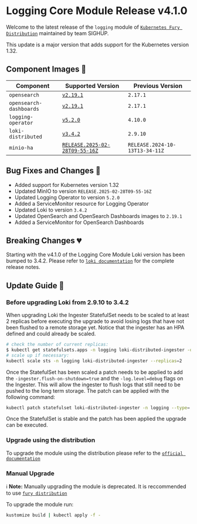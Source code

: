 # Logging Core Module Release v4.1.0

Welcome to the latest release of the `logging` module of [`Kubernetes Fury Distribution`](https://github.com/sighupio/fury-distribution) maintained by team SIGHUP.

This update is a major version that adds support for the Kubernetes version 1.32.

## Component Images 🚢

| Component               | Supported Version                                                                                  | Previous Version               |
| ----------------------- | -------------------------------------------------------------------------------------------------- | ------------------------------ |
| `opensearch`            | [`v2.19.1`](https://github.com/opensearch-project/OpenSearch/releases/tag/2.19.1)                  | `2.17.1`                       |
| `opensearch-dashboards` | [`v2.19.1`](https://github.com/opensearch-project/OpenSearch-Dashboards/releases/tag/2.19.1)       | `2.17.1`                       |
| `logging-operator`      | [`v5.2.0`](https://github.com/kube-logging/logging-operator/releases/tag/5.2.0)                    | `4.10.0`                       |
| `loki-distributed`      | [`v3.4.2`](https://github.com/grafana/loki/releases/tag/v3.4.2)                                    | `2.9.10`                       |
| `minio-ha`              | [`RELEASE.2025-02-28T09-55-16Z`](https://github.com/minio/minio/tree/RELEASE.2025-02-28T09-55-16Z) | `RELEASE.2024-10-13T13-34-11Z` |

## Bug Fixes and Changes 🐛

- Added support for Kubernetes version 1.32
- Updated MinIO to version `RELEASE.2025-02-28T09-55-16Z`
- Updated Logging Operator to version `5.2.0`
- Added a ServiceMonitor resource for Logging Operator
- Updated Loki to version `3.4.2`
- Updated OpenSearch and OpenSearch Dashboards images to `2.19.1`
- Added a ServiceMonitor for OpenSearch Dashboards

## Breaking Changes 💔

Starting with the v4.1.0 of the Logging Core Module Loki version has been bumped to 3.4.2. Please refer to [`loki documentation`](https://grafana.com/docs/loki/v3.4.x/setup/upgrade/)
for the complete release notes.

## Update Guide 🦮

### Before upgrading Loki from 2.9.10 to 3.4.2

When upgrading Loki the Ingester StatefulSet needs to be scaled to at least 2 replicas before executing the upgrade to avoid losing logs that have not been flushed to a remote storage yet. Notice that the ingester has an HPA defined and could already be scaled.

```bash
# check the number of current replicas:
$ kubectl get statefulsets.apps -n logging loki-distributed-ingester -o jsonpath={.status.currentReplicas}
# scale up if necessary:
kubectl scale sts -n logging loki-distributed-ingester --replicas=2
```

Once the StatefulSet has been scaled a patch needs to be applied to add the `-ingester.flush-on-shutdown=true` and the `-log.level=debug` flags on the Ingester. This will allow the ingester to flush logs that still need to be pushed to the long term storage. The patch can be applied with the following command:

```bash
kubectl patch statefulset loki-distributed-ingester -n logging --type='json' -p="[{\"op\":\"replace\",\"path\":\"/spec/template/spec/containers/0/args\",\"value\":[\"-config.file=/etc/loki/config/config.yaml\",\"-ingester.flush-on-shutdown=true\",\"-log.level=debug\",\"-target=ingester\"]}]"
```

Once the StatefulSet is stable and the patch has been applied the upgrade can be executed.

### Upgrade using the distribution

To upgrade the module using the distribution please refer to the [`official documentation`](https://docs.kubernetesfury.com/docs/upgrades/upgrades)

### Manual Upgrade

ℹ️ **Note:** Manually upgrading the module is deprecated. It is reccommended to use [`fury distribution`](https://github.com/sighupio/fury-distribution)

To upgrade the module run:

```bash
kustomize build | kubectl apply -f -
```
